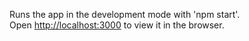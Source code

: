 Runs the app in the development mode with 'npm start'.\
Open [http://localhost:3000](http://localhost:3000) to view it in the browser.
